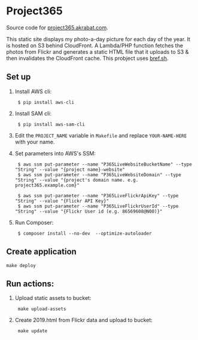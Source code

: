 # Project365

Source code for [project365.akrabat.com](https://project365.akrabat.com).

This static site displays my photo-a-day picture for each day of the year. It is hosted on S3 behind CloudFront. A Lambda/PHP function fetches the photos from Flickr and generates a static HTML file that it uploads to S3 & then invalidates the CloudFront cache. This probject uses [bref.sh](https://bref.sh).


## Set up

1. Install AWS cli: 

        $ pip install aws-cli

2. Install SAM cli:

        $ pip install aws-sam-cli

3. Edit the `PROJECT_NAME` variable in `Makefile` and replace `YOUR-NAME-HERE` with your name.

4. Set parameters into AWS's SSM:

        $ aws ssm put-parameter --name "P365LiveWebsiteBucketName" --type "String" --value "{project name}-website"
        $ aws ssm put-parameter --name "P365LiveWebsiteDomain" --type "String" --value "{project's domain name. e.g. project365.example.com}"

        $ aws ssm put-parameter --name "P365LiveFlickrApiKey" --type "String" --value "{Flickr API Key}"
        $ aws ssm put-parameter --name "P365LiveFlickrUserId" --type "String" --value "{Flickr User id (e.g. 86569608@N00)}"

5. Run Composer:

        $ composer install --no-dev  --optimize-autoloader

## Create application

    make deploy

## Run actions:

1. Upload static assets to bucket:

        make upload-assets
    
2. Create 2019.html from Flickr data and upload to bucket:

        make update
